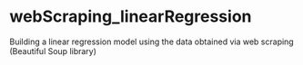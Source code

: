# webScraping_linearRegression
Building a linear regression model using the data obtained via web scraping (Beautiful Soup library)
